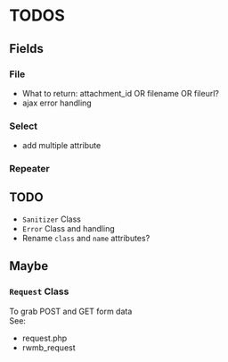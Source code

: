 # TODOS

## Fields
### File 
- What to return: attachment_id OR filename OR fileurl?
- ajax error handling

### Select
- add multiple attribute 

### Repeater

## TODO
- `Sanitizer` Class  
- `Error` Class and handling
- Rename `class` and `name` attributes?

## Maybe
### `Request` Class 
To grab POST and GET form data  
See:  
- request.php
- rwmb_request

